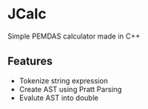 # JCalc
Simple PEMDAS calculator made in C++
## **Features**
- Tokenize string expression
- Create AST using Pratt Parsing
- Evalute AST into double
